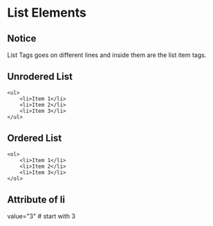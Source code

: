 # List Elements
## Notice
List Tags goes on different lines and inside them are the list item tags.

## Unrodered List
```
<ul>
	<li>Item 1</li>
	<li>Item 2</li>
	<li>Item 3</li>
</ul>
```

## Ordered List
```
<ol>
	<li>Item 1</li>
	<li>Item 2</li>
	<li>Item 3</li>
</ol>
```

## Attribute of li
value="3" # start with 3
